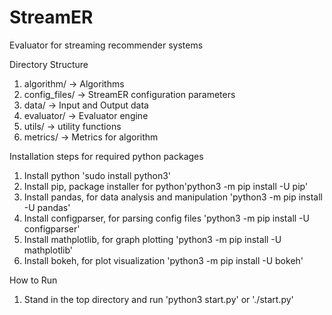 # StreamER
Evaluator for streaming recommender systems

Directory Structure
1. algorithm/ -> Algorithms
2. config_files/ -> StreamER configuration parameters
3. data/ -> Input and Output data
4. evaluator/ -> Evaluator engine
5. utils/ -> utility functions
6. metrics/ -> Metrics for algorithm

Installation steps for required python packages
1. Install python 'sudo install python3'
2. Install pip, package installer for python'python3 -m pip install -U pip'
3. Install pandas, for data analysis and manipulation 'python3 -m pip install -U pandas'
4. Install configparser, for parsing config files 'python3 -m pip install -U configparser'
5. Install mathplotlib, for graph plotting 'python3 -m pip install -U mathplotlib'
6. Install bokeh, for plot visualization 'python3 -m pip install -U bokeh'


How to Run
1. Stand in the top directory and run 'python3 start.py' or './start.py'
